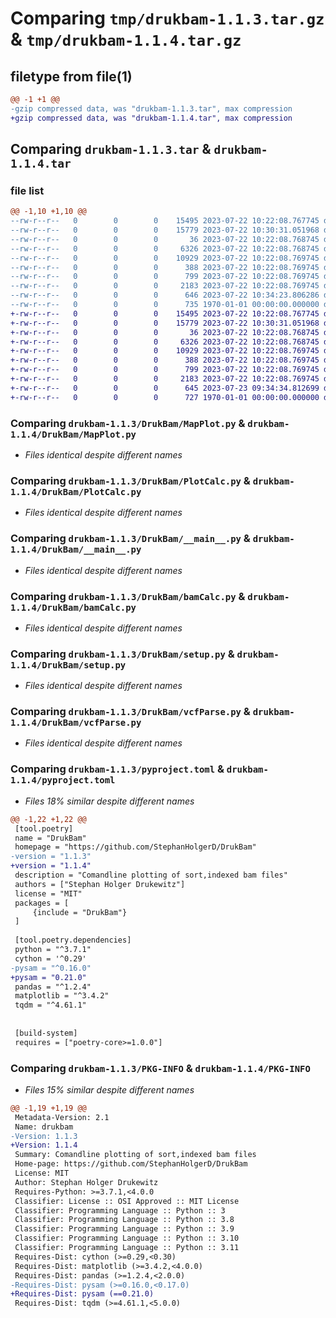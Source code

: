 # Comparing `tmp/drukbam-1.1.3.tar.gz` & `tmp/drukbam-1.1.4.tar.gz`

## filetype from file(1)

```diff
@@ -1 +1 @@
-gzip compressed data, was "drukbam-1.1.3.tar", max compression
+gzip compressed data, was "drukbam-1.1.4.tar", max compression
```

## Comparing `drukbam-1.1.3.tar` & `drukbam-1.1.4.tar`

### file list

```diff
@@ -1,10 +1,10 @@
--rw-r--r--   0        0        0    15495 2023-07-22 10:22:08.767745 drukbam-1.1.3/DrukBam/MapPlot.py
--rw-r--r--   0        0        0    15779 2023-07-22 10:30:31.051968 drukbam-1.1.3/DrukBam/PlotCalc.py
--rw-r--r--   0        0        0       36 2023-07-22 10:22:08.768745 drukbam-1.1.3/DrukBam/__init__.py
--rw-r--r--   0        0        0     6326 2023-07-22 10:22:08.768745 drukbam-1.1.3/DrukBam/__main__.py
--rw-r--r--   0        0        0    10929 2023-07-22 10:22:08.769745 drukbam-1.1.3/DrukBam/bamCalc.py
--rw-r--r--   0        0        0      388 2023-07-22 10:22:08.769745 drukbam-1.1.3/DrukBam/classic.ini
--rw-r--r--   0        0        0      799 2023-07-22 10:22:08.769745 drukbam-1.1.3/DrukBam/setup.py
--rw-r--r--   0        0        0     2183 2023-07-22 10:22:08.769745 drukbam-1.1.3/DrukBam/vcfParse.py
--rw-r--r--   0        0        0      646 2023-07-22 10:34:23.806286 drukbam-1.1.3/pyproject.toml
--rw-r--r--   0        0        0      735 1970-01-01 00:00:00.000000 drukbam-1.1.3/PKG-INFO
+-rw-r--r--   0        0        0    15495 2023-07-22 10:22:08.767745 drukbam-1.1.4/DrukBam/MapPlot.py
+-rw-r--r--   0        0        0    15779 2023-07-22 10:30:31.051968 drukbam-1.1.4/DrukBam/PlotCalc.py
+-rw-r--r--   0        0        0       36 2023-07-22 10:22:08.768745 drukbam-1.1.4/DrukBam/__init__.py
+-rw-r--r--   0        0        0     6326 2023-07-22 10:22:08.768745 drukbam-1.1.4/DrukBam/__main__.py
+-rw-r--r--   0        0        0    10929 2023-07-22 10:22:08.769745 drukbam-1.1.4/DrukBam/bamCalc.py
+-rw-r--r--   0        0        0      388 2023-07-22 10:22:08.769745 drukbam-1.1.4/DrukBam/classic.ini
+-rw-r--r--   0        0        0      799 2023-07-22 10:22:08.769745 drukbam-1.1.4/DrukBam/setup.py
+-rw-r--r--   0        0        0     2183 2023-07-22 10:22:08.769745 drukbam-1.1.4/DrukBam/vcfParse.py
+-rw-r--r--   0        0        0      645 2023-07-23 09:34:34.812699 drukbam-1.1.4/pyproject.toml
+-rw-r--r--   0        0        0      727 1970-01-01 00:00:00.000000 drukbam-1.1.4/PKG-INFO
```

### Comparing `drukbam-1.1.3/DrukBam/MapPlot.py` & `drukbam-1.1.4/DrukBam/MapPlot.py`

 * *Files identical despite different names*

### Comparing `drukbam-1.1.3/DrukBam/PlotCalc.py` & `drukbam-1.1.4/DrukBam/PlotCalc.py`

 * *Files identical despite different names*

### Comparing `drukbam-1.1.3/DrukBam/__main__.py` & `drukbam-1.1.4/DrukBam/__main__.py`

 * *Files identical despite different names*

### Comparing `drukbam-1.1.3/DrukBam/bamCalc.py` & `drukbam-1.1.4/DrukBam/bamCalc.py`

 * *Files identical despite different names*

### Comparing `drukbam-1.1.3/DrukBam/setup.py` & `drukbam-1.1.4/DrukBam/setup.py`

 * *Files identical despite different names*

### Comparing `drukbam-1.1.3/DrukBam/vcfParse.py` & `drukbam-1.1.4/DrukBam/vcfParse.py`

 * *Files identical despite different names*

### Comparing `drukbam-1.1.3/pyproject.toml` & `drukbam-1.1.4/pyproject.toml`

 * *Files 18% similar despite different names*

```diff
@@ -1,22 +1,22 @@
 [tool.poetry]
 name = "DrukBam"
 homepage = "https://github.com/StephanHolgerD/DrukBam"
-version = "1.1.3"
+version = "1.1.4"
 description = "Comandline plotting of sort,indexed bam files"
 authors = ["Stephan Holger Drukewitz"]
 license = "MIT"
 packages = [
     {include = "DrukBam"}
 ]
 
 [tool.poetry.dependencies]
 python = "^3.7.1"
 cython = '^0.29'
-pysam = "^0.16.0"
+pysam = "0.21.0"
 pandas = "^1.2.4"
 matplotlib = "^3.4.2"
 tqdm = "^4.61.1"
 
 
 [build-system]
 requires = ["poetry-core>=1.0.0"]
```

### Comparing `drukbam-1.1.3/PKG-INFO` & `drukbam-1.1.4/PKG-INFO`

 * *Files 15% similar despite different names*

```diff
@@ -1,19 +1,19 @@
 Metadata-Version: 2.1
 Name: drukbam
-Version: 1.1.3
+Version: 1.1.4
 Summary: Comandline plotting of sort,indexed bam files
 Home-page: https://github.com/StephanHolgerD/DrukBam
 License: MIT
 Author: Stephan Holger Drukewitz
 Requires-Python: >=3.7.1,<4.0.0
 Classifier: License :: OSI Approved :: MIT License
 Classifier: Programming Language :: Python :: 3
 Classifier: Programming Language :: Python :: 3.8
 Classifier: Programming Language :: Python :: 3.9
 Classifier: Programming Language :: Python :: 3.10
 Classifier: Programming Language :: Python :: 3.11
 Requires-Dist: cython (>=0.29,<0.30)
 Requires-Dist: matplotlib (>=3.4.2,<4.0.0)
 Requires-Dist: pandas (>=1.2.4,<2.0.0)
-Requires-Dist: pysam (>=0.16.0,<0.17.0)
+Requires-Dist: pysam (==0.21.0)
 Requires-Dist: tqdm (>=4.61.1,<5.0.0)
```

